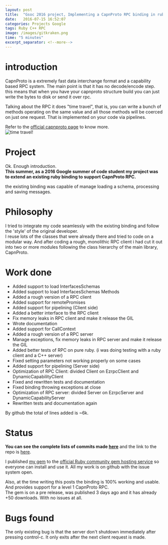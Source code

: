 ```yaml
---
layout: post
title:  "Gsoc 2016 project, Implementing a CapnProto RPC binding in ruby"
date:   2016-07-15 16:52:07
categories: Projects Google
tags: Ruby C++ RPC
image: /images/gitkraken.png
time: "5 minutes"
excerpt_separator: <!--more-->
---
```


# introduction

CapnProto is a extremely fast data interchange format and a capability based RPC
system. The main point is that it has no decode/encode step.  
this means that when you have your capnproto structure build you can just write the bytes to
disk or send it over rpc.


Talking about the RPC it does "time travel", that is, you can write a bunch of methods
operating on the same value and all those methods will be coerced on just one request.
That is implemented on your code via pipelines.  
<!--more-->
Refer to the [official capnproto page][capnprotoPage] to know more.  
![time travel!][ttravel]  

# Project

Ok. Enough introduction.  
**This summer, as a 2016 Google summer of code student my project was to extend
an existing ruby binding to support CapnProto RPC.**  

the existing binding was capable of manage loading a schema, processing and saving messages.

# Philosophy

I tried to integrate my code seamlessly with the existing binding and follow the 'style' of the original developer.  
I reuse lots of the classes that were already there and tried to code on a modular way.
And after coding a rough, monolithic RPC client i had cut it out into two or more modules following the class hierarchy of the main library,
CapnProto.

# Work done

- Added support to load InterfacesSchemas
- Added support to load InterfacesSchemas Methods
- Added a rough version of a RPC client
- Added support for remotePromises
- Added support for pipelining (Client side)
- Added a better interface to the RPC client
- Fix memory leaks in RPC client and make it release the GIL
- Wrote documentation
- Added support for CallContext
- Added a rough version of a RPC server
- Manage exceptions, fix memory leaks in RPC server and make it release the GIL
- Added better tests of RPC on pure ruby. (i was doing testing with a ruby client and a C++ server)
- Fixed setting parameters not working properly on some cases
- Added support for pipelining (Server side)
- Optimization of RPC Client: divided Client on EzrpcClient and DynamicCapabilityClient
- Fixed and rewritten tests and documentation  
- Fixed binding throwing exceptions at close
- Optimization of RPC server: divided Server on EzrpcServer and DynamicCapabilityServer
- Rewritten tests and documentation again

By github the total of lines added is ~6k.


# Status

**You can see the complete lists of commits made [here][linkCommits]** and the link to
the repo is [here][linkBinding].


I published [my gem][link_gem] to the [official Ruby community gem hosting service][rubygems] so everyone can install and use it.
All my work is on github with the issue system open.


Also, at the time writing this posts the binding is 100% working and usable.
And provides support for a level 1 CapnProto RPC.   
The gem is on a pre release, was published 3 days ago and it has already +50 downloads. With no issues at all.

# Bugs found

The only existing bug is that the server don't shutdown immediately after pressing control-c.
It only exits after the next client request is made.


[ttravel]: https://capnproto.org/images/time-travel.png
[linkBinding]: https://github.com/nemoNoboru/capnp-ruby
[linkCommits]: https://github.com/nemoNoboru/capnp-ruby/commits/master?author=nemoNoboru
[capnprotoPage]: https://capnproto.org/
[link_gem]: https://rubygems.org/gems/capn_proto-rpc
[rubygems]: https://rubygems.org/
